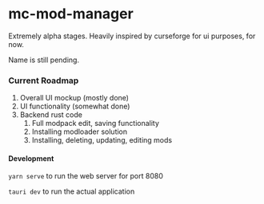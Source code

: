 # mc-mod-manager

Extremely alpha stages. Heavily inspired by curseforge for ui purposes, for now.

Name is still pending.

### Current Roadmap

1. Overall UI mockup (mostly done)
2. UI functionality (somewhat done)
3. Backend rust code
   1. Full modpack edit, saving functionality
   2. Installing modloader solution
   3. Installing, deleting, updating, editing mods


#### Development

`yarn serve` to run the web server for port 8080

`tauri dev` to run the actual application
